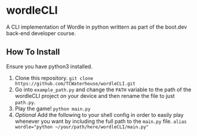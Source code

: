 # wordleCLI

A CLI implementation of Wordle in python writtern as part of the boot.dev back-end developer course.

## How To Install

Ensure you have python3 installed.

1. Clone this repository.
   `git clone https://github.com/TCWaterhouse/wordleCLI.git`
2. Go into `example_path.py` and change the `PATH` variable to the path of the wordleCLI project on your device and then rename the file to just `path.py`.
3. Play the game!
   `python main.py`
4. _Optional_ Add the following to your shell config in order to easily play whenever you want by including the full path to the `main.py` file.
   `alias wordle="python ~/your/path/here/wordleCLI/main.py"`
